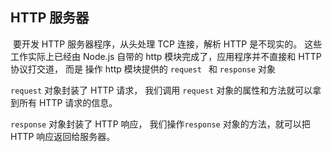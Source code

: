 ## HTTP 服务器

​	要开发 HTTP 服务器程序，从头处理 TCP 连接，解析 HTTP 是不现实的。 这些工作实际上已经由 Node.js 自带的 http 模块完成了，应用程序并不直接和 HTTP 协议打交道， 而是 操作 http 模块提供的 `request ` 	和 `response` 对象

`request`	对象封装了 HTTP 请求， 我们调用 ` request `	对象的属性和方法就可以拿到所有 HTTP 请求的信息。

`response`	对象封装了 HTTP 响应， 我们操作`response` 对象的方法，就可以把 HTTP 响应返回给服务器。